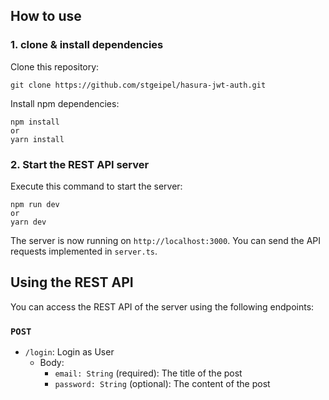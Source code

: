 ## How to use

### 1. clone & install dependencies

Clone this repository:

```
git clone https://github.com/stgeipel/hasura-jwt-auth.git
```

Install npm dependencies:

```
npm install
or
yarn install
```


### 2. Start the REST API server

Execute this command to start the server:

```
npm run dev
or
yarn dev
```

The server is now running on `http://localhost:3000`. You can send the API requests implemented in `server.ts`.

## Using the REST API

You can access the REST API of the server using the following endpoints:

### `POST`

- `/login`: Login as User
  - Body:
    - `email: String` (required): The title of the post
    - `password: String` (optional): The content of the post


